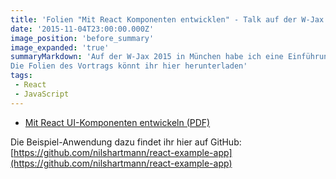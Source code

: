 ```yaml
---
title: 'Folien "Mit React Komponenten entwicklen" - Talk auf der W-Jax 2015'
date: '2015-11-04T23:00:00.000Z'
image_position: 'before_summary'
image_expanded: 'true'
summaryMarkdown: 'Auf der W-Jax 2015 in München habe ich eine Einführung in React gegeben.
Die Folien des Vortrags könnt ihr hier herunterladen'
tags:
 - React
 - JavaScript
---
```


* [Mit React UI-Komponenten entwickeln (PDF)](/uploads/mit_react_komponenten_entwickeln.pdf) 

Die Beispiel-Anwendung dazu findet ihr hier auf GitHub: [https://github.com/nilshartmann/react-example-app](https://github.com/nilshartmann/react-example-app)  
